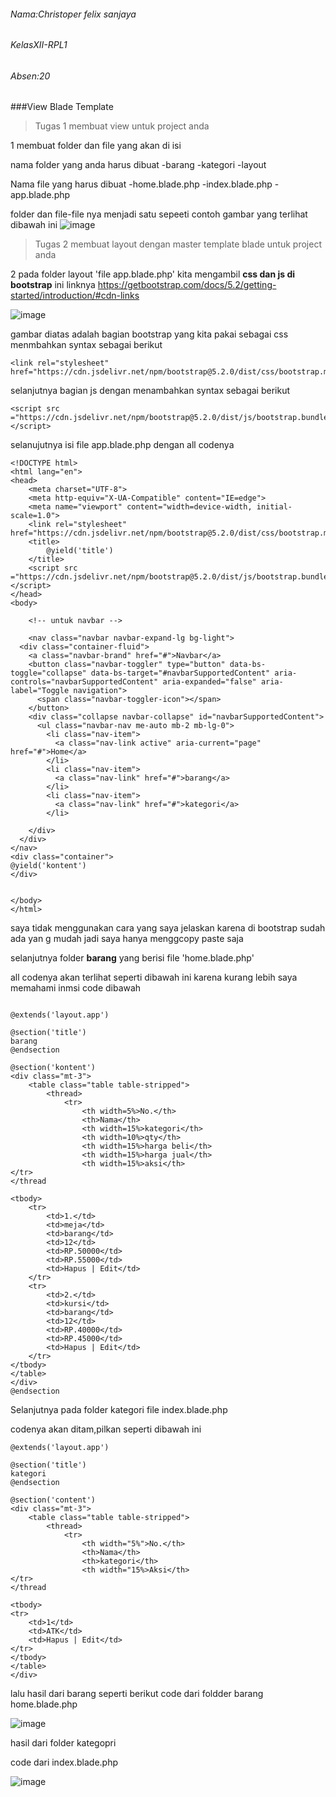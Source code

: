 ###### Nama:Christoper felix sanjaya 
###### KelasXII-RPL1
###### Absen:20

###View Blade Template
>Tugas 1 membuat view untuk project anda 

1 membuat folder dan file yang akan di isi 

nama folder yang anda harus dibuat
-barang
-kategori
-layout

Nama file yang harus dibuat 
-home.blade.php
-index.blade.php
-app.blade.php

folder dan file-file nya menjadi satu sepeeti
contoh gambar yang terlihat dibawah ini 
![image](https://user-images.githubusercontent.com/109930345/183357007-e091fd8a-a8b9-4bce-9f5f-f028366ce418.png)

>Tugas 2 membuat layout dengan master template blade untuk project anda

2 pada folder layout 'file app.blade.php' kita mengambil **css dan js di bootstrap** ini linknya https://getbootstrap.com/docs/5.2/getting-started/introduction/#cdn-links

![image](https://user-images.githubusercontent.com/109930345/183357317-61fe5f25-bdac-44dc-9ed6-bd97ef1febfd.png)

gambar diatas adalah bagian bootstrap yang kita pakai sebagai css menmbahkan syntax sebagai berikut 
```
<link rel="stylesheet" href="https://cdn.jsdelivr.net/npm/bootstrap@5.2.0/dist/css/bootstrap.min.css">
```

selanjutnya bagian js dengan menambahkan syntax sebagai berikut 
```
<script src ="https://cdn.jsdelivr.net/npm/bootstrap@5.2.0/dist/js/bootstrap.bundle.min.js"></script>
```

selanujutnya isi file app.blade.php dengan all codenya 
```
<!DOCTYPE html>
<html lang="en">
<head>
    <meta charset="UTF-8">
    <meta http-equiv="X-UA-Compatible" content="IE=edge">
    <meta name="viewport" content="width=device-width, initial-scale=1.0">
    <link rel="stylesheet" href="https://cdn.jsdelivr.net/npm/bootstrap@5.2.0/dist/css/bootstrap.min.css">
    <title>
        @yield('title')
    </title>
    <script src ="https://cdn.jsdelivr.net/npm/bootstrap@5.2.0/dist/js/bootstrap.bundle.min.js"></script>
</head>
<body>

    <!-- untuk navbar -->
    
    <nav class="navbar navbar-expand-lg bg-light">
  <div class="container-fluid">
    <a class="navbar-brand" href="#">Navbar</a>
    <button class="navbar-toggler" type="button" data-bs-toggle="collapse" data-bs-target="#navbarSupportedContent" aria-controls="navbarSupportedContent" aria-expanded="false" aria-label="Toggle navigation">
      <span class="navbar-toggler-icon"></span>
    </button>
    <div class="collapse navbar-collapse" id="navbarSupportedContent">
      <ul class="navbar-nav me-auto mb-2 mb-lg-0">
        <li class="nav-item">
          <a class="nav-link active" aria-current="page" href="#">Home</a>
        </li>
        <li class="nav-item">
          <a class="nav-link" href="#">barang</a>
        </li>
        <li class="nav-item">
          <a class="nav-link" href="#">kategori</a>
        </li>
        
    </div>
  </div>
</nav>
<div class="container">
@yield('kontent')
</div>


</body>
</html>
```
saya tidak menggunakan cara yang saya jelaskan karena di bootstrap sudah ada yan g mudah jadi saya hanya menggcopy paste saja

selanjutnya folder **barang** yang berisi file 'home.blade.php'

all codenya akan terlihat seperti dibawah ini karena kurang lebih saya memahami inmsi code dibawah 
```

@extends('layout.app')

@section('title')
barang
@endsection

@section('kontent')
<div class="mt-3">
    <table class="table table-stripped">
        <thread>
            <tr>
                <th width=5%>No.</th>
                <th>Nama</th>
                <th width=15%>kategori</th>
                <th width=10%>qty</th>
                <th width=15%>harga beli</th>
                <th width=15%>harga jual</th>
                <th width=15%>aksi</th>
</tr>
</thread

<tbody>
    <tr>
        <td>1.</td>
        <td>meja</td>
        <td>barang</td>
        <td>12</td>
        <td>RP.50000</td>
        <td>RP.55000</td>
        <td>Hapus | Edit</td>
    </tr>
    <tr>
        <td>2.</td>
        <td>kursi</td>
        <td>barang</td>
        <td>12</td>
        <td>RP.40000</td>
        <td>RP.45000</td>
        <td>Hapus | Edit</td>
    </tr>
</tbody>
</table>
</div>
@endsection
```

Selanjutnya pada folder kategori file index.blade.php

<!-- @extends(layout.app') yang berarti mewariskan ke (folder.file) -->

<!-- @section('title') barang @endsection berarti mengelompokkan agar bisa dipanggil ke berbagai file seperti pewarisan -->

codenya akan ditam,pilkan seperti dibawah ini 
```
@extends('layout.app')

@section('title')
kategori
@endsection

@section('content')
<div class="mt-3">
    <table class="table table-stripped">
        <thread>
            <tr>
                <th width="5%">No.</th>
                <th>Nama</th>
                <th>kategori</th>
                <th width="15%>Aksi</th>
</tr>
</thread

<tbody>
<tr>
    <td>1</td>
    <td>ATK</td>
    <td>Hapus | Edit</td>
</tr>
</tbody>
</table>
</div>
```

lalu hasil dari barang seperti berikut 
code dari foldder barang home.blade.php 

![image](https://user-images.githubusercontent.com/109930345/183358890-fb7d30fa-1bb8-4d55-8d04-eacf0c966d49.png)

hasil dari folder kategopri 

code dari index.blade.php

![image](https://user-images.githubusercontent.com/109930345/183360914-205b169c-d3a1-4423-bdbe-c42a7b51ae43.png)

